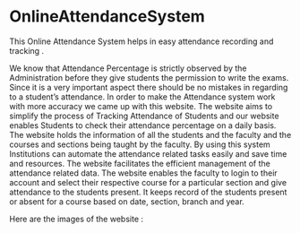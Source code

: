 # OnlineAttendanceSystem
This Online Attendance System helps in easy attendance recording and tracking .

We know that Attendance Percentage is strictly observed by the Administration before they give students the
permission to write the exams. Since it is a very important aspect there should be no mistakes in regarding to
a student’s attendance. In order to make the Attendance system work with more accuracy we came up with this
website. The website aims to simplify the process of Tracking Attendance of Students and our website enables
Students to check their attendance percentage on a daily basis. The website holds the information of all the students
and the faculty and the courses and sections being taught by the faculty. By using this system Institutions can
automate the attendance related tasks easily and save time and resources. The website facilitates the efficient
management of the attendance related data. The website enables the faculty to login to their account and select
their respective course for a particular section and give attendance to the students present. It keeps record of the
students present or absent for a course based on date, section, branch and year.


Here are the images of the website :

